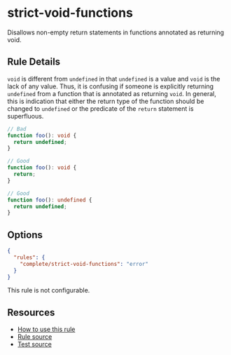# strict-void-functions

Disallows non-empty return statements in functions annotated as returning void.

## Rule Details

`void` is different from `undefined` in that `undefined` is a value and `void` is the lack of any value. Thus, it is confusing if someone is explicitly returning `undefined` from a function that is annotated as returning `void`. In general, this is indication that either the return type of the function should be changed to `undefined` or the predicate of the `return` statement is superfluous.

```ts
// Bad
function foo(): void {
  return undefined;
}

// Good
function foo(): void {
  return;
}

// Good
function foo(): undefined {
  return undefined;
}
```

## Options

```json
{
  "rules": {
    "complete/strict-void-functions": "error"
  }
}
```

This rule is not configurable.

## Resources

- [How to use this rule](https://complete-ts.github.io/eslint-plugin-complete)
- [Rule source](https://github.com/complete-ts/complete/blob/main/packages/eslint-plugin-complete/src/rules/strict-void-functions.ts)
- [Test source](https://github.com/complete-ts/complete/blob/main/packages/eslint-plugin-complete/tests/rules/strict-void-functions.test.ts)
